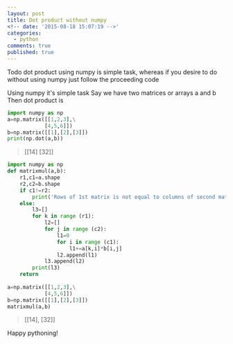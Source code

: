 ```yaml
---
layout: post
title: Dot product without numpy
<!-- date: '2015-08-18 15:07:19 -->'
categories:
  - python
comments: true
published: true
---
```

Todo dot product using numpy is simple task, 
whereas if you desire to do without using numpy just follow the proceeding code 

<!--more-->

Using numpy it's simple task
Say we have two matrices or arrays a and b
Then dot product is 


~~~ python
import numpy as np
a=np.matrix([[1,2,3],\
            [4,5,6]])
b=np.matrix([[1],[2],[3]]) 
print(np.dot(a,b))

~~~ 
> [[14]
 [32]] 

   
~~~ python
import numpy as np
def matrixmul(a,b):
    r1,c1=a.shape
    r2,c2=b.shape
    if c1!=r2:
        print('Rows of 1st matrix is not equal to columns of second matrix')
    else:
        l3=[]
        for k in range (r1):
            l2=[]
            for j in range (c2):
                l1=0
                for i in range (c1):
                    l1+=a[k,i]*b[i,j]
                l2.append(l1)
            l3.append(l2)
        print(l3)
    return 
    
a=np.matrix([[1,2,3],\
            [4,5,6]])
b=np.matrix([[1],[2],[3]])   
matrixmul(a,b)

~~~
> [[14], [32]]


Happy pythoning!